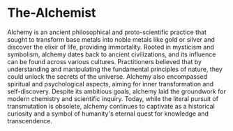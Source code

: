 # The-Alchemist

Alchemy is an ancient philosophical and proto-scientific practice that sought to transform base metals into noble metals like gold or silver and discover the elixir of life, providing immortality. Rooted in mysticism and symbolism, alchemy dates back to ancient civilizations, and its influence can be found across various cultures. Practitioners believed that by understanding and manipulating the fundamental principles of nature, they could unlock the secrets of the universe. Alchemy also encompassed spiritual and psychological aspects, aiming for inner transformation and self-discovery. Despite its ambitious goals, alchemy laid the groundwork for modern chemistry and scientific inquiry. Today, while the literal pursuit of transmutation is obsolete, alchemy continues to captivate as a historical curiosity and a symbol of humanity's eternal quest for knowledge and transcendence.
